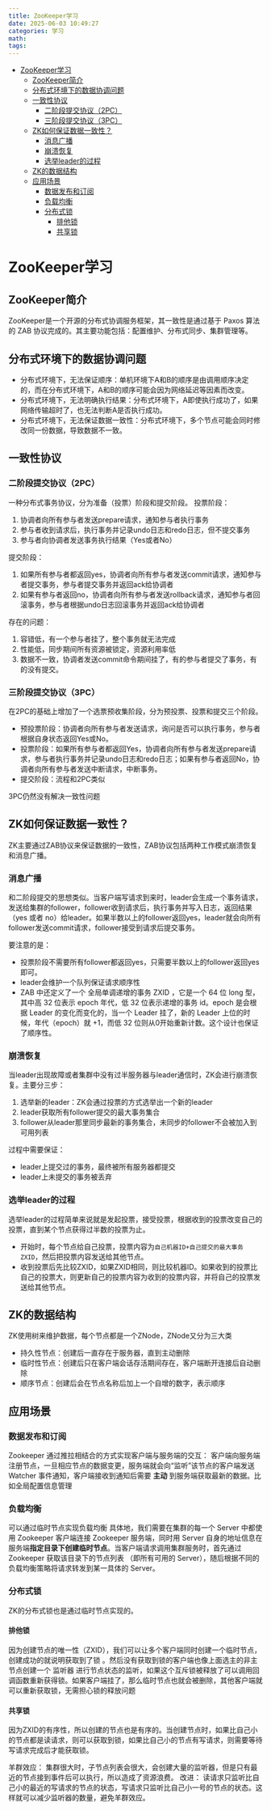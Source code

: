 ```yaml
---
title: ZooKeeper学习
date: 2025-06-03 10:49:27
categories: 学习
math:
tags:
---
```

<!-- TOC -->

- [ZooKeeper学习](#zookeeper学习)
    - [ZooKeeper简介](#zookeeper简介)
    - [分布式环境下的数据协调问题](#分布式环境下的数据协调问题)
    - [一致性协议](#一致性协议)
        - [二阶段提交协议（2PC）](#二阶段提交协议2pc)
        - [三阶段提交协议（3PC）](#三阶段提交协议3pc)
    - [ZK如何保证数据一致性？](#zk如何保证数据一致性)
        - [消息广播](#消息广播)
        - [崩溃恢复](#崩溃恢复)
        - [选举leader的过程](#选举leader的过程)
    - [ZK的数据结构](#zk的数据结构)
    - [应用场景](#应用场景)
        - [数据发布和订阅](#数据发布和订阅)
        - [负载均衡](#负载均衡)
        - [分布式锁](#分布式锁)
            - [排他锁](#排他锁)
            - [共享锁](#共享锁)

<!-- /TOC -->
# ZooKeeper学习
## ZooKeeper简介
ZooKeeper是一个开源的分布式协调服务框架，其一致性是通过基于 Paxos 算法的 ZAB 协议完成的。其主要功能包括：配置维护、分布式同步、集群管理等。
## 分布式环境下的数据协调问题
- 分布式环境下，无法保证顺序：单机环境下A和B的顺序是由调用顺序决定的，而在分布式环境下，A和B的顺序可能会因为网络延迟等因素而改变。
- 分布式环境下，无法明确执行结果：分布式环境下，A即使执行成功了，如果网络传输超时了，也无法判断A是否执行成功。
- 分布式环境下，无法保证数据一致性：分布式环境下，多个节点可能会同时修改同一份数据，导致数据不一致。

## 一致性协议
### 二阶段提交协议（2PC）
一种分布式事务协议，分为准备（投票）阶段和提交阶段。
投票阶段：
1. 协调者向所有参与者发送prepare请求，通知参与者执行事务
2. 参与者收到请求后，执行事务并记录undo日志和redo日志，但不提交事务
3. 参与者向协调者发送事务执行结果（Yes或者No）

提交阶段：
1. 如果所有参与者都返回yes，协调者向所有参与者发送commit请求，通知参与者提交事务，参与者提交事务并返回ack给协调者
2. 如果有参与者返回no，协调者向所有参与者发送rollback请求，通知参与者回滚事务，参与者根据undo日志回滚事务并返回ack给协调者

存在的问题：
1. 容错低，有一个参与者挂了，整个事务就无法完成
2. 性能低，同步期间所有资源被锁定，资源利用率低
3. 数据不一致，协调者发送commit命令期间挂了，有的参与者提交了事务，有的没有提交。

### 三阶段提交协议（3PC）
在2PC的基础上增加了一个选票预收集阶段，分为预投票、投票和提交三个阶段。
- 预投票阶段：协调者向所有参与者发送请求，询问是否可以执行事务，参与者根据自身状态返回Yes或No。
- 投票阶段：如果所有参与者都返回Yes，协调者向所有参与者发送prepare请求，参与者执行事务并记录undo日志和redo日志；如果有参与者返回No，协调者向所有参与者发送中断请求，中断事务。
- 提交阶段：流程和2PC类似

3PC仍然没有解决一致性问题

## ZK如何保证数据一致性？
ZK主要通过ZAB协议来保证数据的一致性，ZAB协议包括两种工作模式崩溃恢复和消息广播。
### 消息广播
和二阶段提交的思想类似。当客户端写请求到来时，leader会生成一个事务请求，发送给集群的follower，follower收到请求后，执行事务并写入日志，返回结果（yes 或者 no）给leader。如果半数以上的follower返回yes，leader就会向所有follower发送commit请求，follower接受到请求后提交事务。

要注意的是：
- 投票阶段不需要所有follower都返回yes，只需要半数以上的follower返回yes即可。
- leader会维护一个队列保证请求顺序性
- ZAB 中还定义了一个 全局单调递增的事务 ZXID ，它是一个 64 位 long 型，其中高 32 位表示 epoch 年代，低 32 位表示递增的事务 id。epoch 是会根据 Leader 的变化而变化的，当一个 Leader 挂了，新的 Leader 上位的时候，年代（epoch）就 +1，而低 32 位则从0开始重新计数。这个设计也保证了顺序性。

### 崩溃恢复
当leader出现故障或者集群中没有过半服务器与leader通信时，ZK会进行崩溃恢复。主要分三步：
1. 选举新的leader：ZK会通过投票的方式选举出一个新的leader
2. leader获取所有follower提交的最大事务集合
3. follower从leader那里同步最新的事务集合，未同步的follower不会被加入到可用列表

过程中需要保证：
- leader上提交过的事务，最终被所有服务器都提交
- leader上未提交的事务被丢弃

### 选举leader的过程
选举leader的过程简单来说就是发起投票，接受投票，根据收到的投票改变自己的投票，直到某个节点获得过半数的投票为止。
- 开始时，每个节点给自己投票，投票内容为`自己机器ID+自己提交的最大事务ZXID`，然后把投票内容发送给其他节点。
- 收到投票后先比较ZXID，如果ZXID相同，则比较机器ID。如果收到的投票比自己的投票大，则更新自己的投票内容为收到的投票内容，并将自己的投票发送给其他节点。

## ZK的数据结构
ZK使用树来维护数据，每个节点都是一个ZNode，ZNode又分为三大类
- 持久性节点：创建后一直存在于服务器，直到主动删除
- 临时性节点：创建后只在客户端会话存活期间存在，客户端断开连接后自动删除
- 顺序节点：创建后会在节点名称后加上一个自增的数字，表示顺序

## 应用场景
### 数据发布和订阅
Zookeeper 通过推拉相结合的方式实现客户端与服务端的交互：
客户端向服务端注册节点，一旦相应节点的数据变更，服务端就会向“监听”该节点的客户端发送 Watcher 事件通知，客户端接收到通知后需要 **主动** 到服务端获取最新的数据。比如全局配置信息管理

### 负载均衡
可以通过临时节点实现负载均衡
具体地，我们需要在集群的每一个 Server 中都使用 Zookeeper 客户端连接 Zookeeper 服务端，同时用 Server 自身的地址信息在服务端**指定目录下创建临时节点**。当客户端请求调用集群服务时，首先通过 Zookeeper 获取该目录下的节点列表 （即所有可用的 Server），随后根据不同的负载均衡策略将请求转发到某一具体的 Server。

### 分布式锁
ZK的分布式锁也是通过临时节点实现的。

#### 排他锁
因为创建节点的唯一性（ZXID），我们可以让多个客户端同时创建一个临时节点，创建成功的就说明获取到了锁 。然后没有获取到锁的客户端也像上面选主的非主节点创建一个 监听器 进行节点状态的监听，如果这个互斥锁被释放了可以调用回调函数重新获得锁。如果客户端挂了，那么临时节点也就会被删除，其他客户端就可以重新获取锁，无需担心锁的释放问题

#### 共享锁
因为ZXID的有序性，所以创建的节点也是有序的。当创建节点时，如果比自己小的节点都是读请求，则可以获取到锁，如果比自己小的节点有写请求，则需要等待写请求完成后才能获取锁。

羊群效应：
集群很大时，子节点列表会很大，会创建大量的监听器，但是只有最近的节点接到事件后可以执行，所以造成了资源浪费。
改进：
读请求只监听比自己小的最近的写请求的节点的状态，写请求只监听比自己小一号的节点的状态。这样就可以减少监听器的数量，避免羊群效应。








